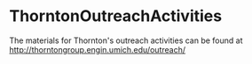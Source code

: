 # ThorntonOutreachActivities
The materials for Thornton's outreach activities can be found at http://thorntongroup.engin.umich.edu/outreach/
